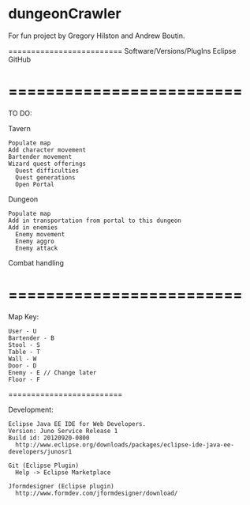 dungeonCrawler
==============
For fun project by Gregory Hilston and Andrew Boutin. 

=========================
Software/Versions/PlugIns
  Eclipse
  GitHub
  
=========================
=========================
TO DO:

  Tavern
  
    Populate map
    Add character movement
    Bartender movement
    Wizard quest offerings
      Quest difficulties
      Quest generations
      Open Portal

  Dungeon
  
    Populate map
    Add in transportation from portal to this dungeon
    Add in enemies
      Enemy movement
      Enemy aggro
      Enemy attack

  Combat handling
  
=========================
=========================
Map Key:

    User - U
    Bartender - B
    Stool - S
    Table - T
    Wall - W
    Door - D
    Enemy - E // Change later
    Floor - F
  
=========================



Development:
  
    Eclipse Java EE IDE for Web Developers.
    Version: Juno Service Release 1
    Build id: 20120920-0800
      http://www.eclipse.org/downloads/packages/eclipse-ide-java-ee-developers/junosr1
    
    Git (Eclipse Plugin)
      Help -> Eclipse Marketplace
    
    Jformdesigner (Eclipse plugin)
      http://www.formdev.com/jformdesigner/download/
    
